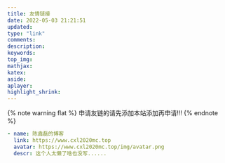 ```yaml
---
title: 友情链接
date: 2022-05-03 21:21:51
updated:
type: "link" 
comments:
description:
keywords:
top_img:
mathjax:
katex:
aside:
aplayer:
highlight_shrink:
---
```


{% note warning flat %}
申请友链的请先添加本站添加再申请!!!
{% endnote %}
```yml
- name: 陈鑫磊的博客
  link: https://www.cxl2020mc.top
  avatar: https://www.cxl2020mc.top/img/avatar.png
  descr: 这个人太懒了啥也没写......
```
